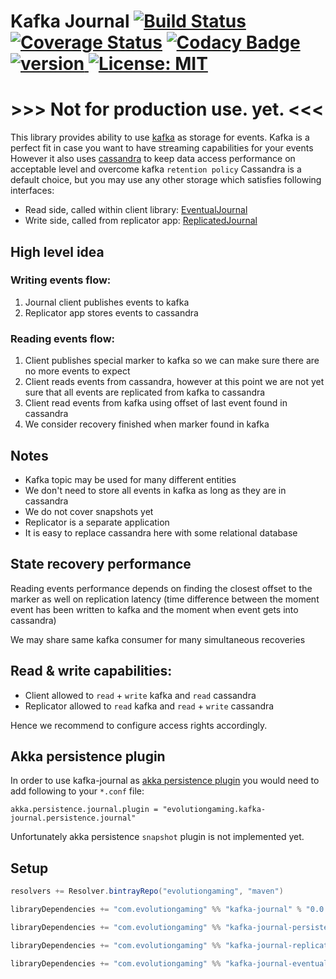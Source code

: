 # Kafka Journal [![Build Status](https://travis-ci.org/evolution-gaming/kafka-journal.svg)](https://travis-ci.org/evolution-gaming/kafka-journal) [![Coverage Status](https://coveralls.io/repos/evolution-gaming/kafka-journal/badge.svg)](https://coveralls.io/r/evolution-gaming/kafka-journal) [![Codacy Badge](https://api.codacy.com/project/badge/Grade/fab03059b5f94fa5b1e7ad7bddfe8b07)](https://www.codacy.com/app/evolution-gaming/kafka-journal?utm_source=github.com&amp;utm_medium=referral&amp;utm_content=evolution-gaming/kafka-journal&amp;utm_campaign=Badge_Grade) [ ![version](https://api.bintray.com/packages/evolutiongaming/maven/kafka-journal/images/download.svg) ](https://bintray.com/evolutiongaming/maven/kafka-journal/_latestVersion) [![License: MIT](https://img.shields.io/badge/License-MIT-yellowgreen.svg)](https://opensource.org/licenses/MIT)

# >>> Not for production use. yet. <<<

This library provides ability to use [kafka](https://kafka.apache.org) as storage for events.
Kafka is a perfect fit in case you want to have streaming capabilities for your events
However it also uses [cassandra](http://cassandra.apache.org) to keep data access performance on acceptable level and overcome kafka `retention policy` 
Cassandra is a default choice, but you may use any other storage which satisfies following interfaces:
* Read side, called within client library: [EventualJournal](journal/src/main/scala/com/evolutiongaming/kafka/journal/eventual/EventualJournal.scala) 
* Write side, called from replicator app: [ReplicatedJournal](journal/src/main/scala/com/evolutiongaming/kafka/journal/eventual/ReplicatedJournal.scala) 

## High level idea

### Writing events flow:

1. Journal client publishes events to kafka
2. Replicator app stores events to cassandra


### Reading events flow: 

1. Client publishes special marker to kafka so we can make sure there are no more events to expect
2. Client reads events from cassandra, however at this point we are not yet sure that all events are replicated from kafka to cassandra
3. Client read events from kafka using offset of last event found in cassandra
4. We consider recovery finished when marker found in kafka


## Notes

* Kafka topic may be used for many different entities
* We don't need to store all events in kafka as long as they are in cassandra
* We do not cover snapshots yet
* Replicator is a separate application
* It is easy to replace cassandra here with some relational database


## State recovery performance

Reading events performance depends on finding the closest offset to the marker as well on replication latency (time difference between the moment event has been written to kafka and the moment when event gets into cassandra)

We may share same kafka consumer for many simultaneous recoveries


## Read & write capabilities:
* Client allowed to `read` + `write` kafka and `read` cassandra
* Replicator allowed to `read` kafka and `read` + `write` cassandra

Hence we recommend to configure access rights accordingly.


## Akka persistence plugin

In order to use kafka-journal as [akka persistence plugin](https://doc.akka.io/docs/akka/2.5/persistence.html#storage-plugins) you would need to add following to your `*.conf` file:

```hocon
akka.persistence.journal.plugin = "evolutiongaming.kafka-journal.persistence.journal"
```

Unfortunately akka persistence `snapshot` plugin is not implemented yet.


## Setup

```scala
resolvers += Resolver.bintrayRepo("evolutiongaming", "maven")

libraryDependencies += "com.evolutiongaming" %% "kafka-journal" % "0.0.1"

libraryDependencies += "com.evolutiongaming" %% "kafka-journal-persistence" % "0.0.1"

libraryDependencies += "com.evolutiongaming" %% "kafka-journal-replicator" % "0.0.1"

libraryDependencies += "com.evolutiongaming" %% "kafka-journal-eventual-cassandra" % "0.0.1"
```
